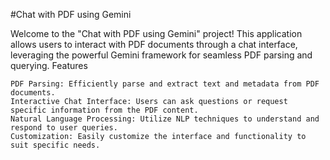 #Chat with PDF using Gemini

Welcome to the "Chat with PDF using Gemini" project! This application allows users to interact with PDF documents through a chat interface, leveraging the powerful Gemini framework for seamless PDF parsing and querying.
Features

    PDF Parsing: Efficiently parse and extract text and metadata from PDF documents.
    Interactive Chat Interface: Users can ask questions or request specific information from the PDF content.
    Natural Language Processing: Utilize NLP techniques to understand and respond to user queries.
    Customization: Easily customize the interface and functionality to suit specific needs.

